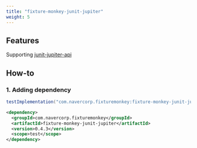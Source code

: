 ```yaml
---
title: "fixture-monkey-junit-jupiter"
weight: 5
---
```


## Features
Supporting [junit-jupiter-api](https://github.com/junit-team/junit5)


## How-to
### 1. Adding dependency
```groovy
testImplementation("com.navercorp.fixturemonkey:fixture-monkey-junit-jupiter:0.4.3")
```

```xml
<dependency>
  <groupId>com.navercorp.fixturemonkey</groupId>
  <artifactId>fixture-monkey-junit-jupiter</artifactId>
  <version>0.4.3</version>
  <scope>test</scope>
</dependency>
```
